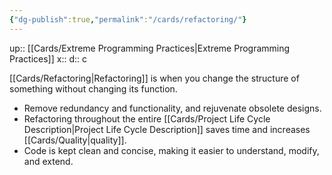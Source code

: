 ```yaml
---
{"dg-publish":true,"permalink":"/cards/refactoring/"}
---
```


up:: [[Cards/Extreme Programming Practices\|Extreme Programming Practices]] 
x:: 
d:: c

[[Cards/Refactoring\|Refactoring]] is when you change the structure of something without changing its function.
- ﻿﻿Remove redundancy and functionality, and rejuvenate obsolete designs.
- ﻿﻿Refactoring throughout the entire [[Cards/Project Life Cycle Description\|Project Life Cycle Description]] saves time and increases [[Cards/Quality\|quality]].
- ﻿﻿Code is kept clean and concise, making it easier to understand, modify, and extend.